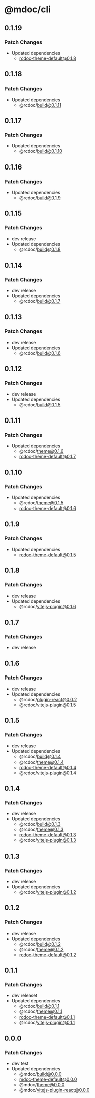 # @mdoc/cli

## 0.1.19

### Patch Changes

- Updated dependencies
  - rcdoc-theme-default@0.1.8

## 0.1.18

### Patch Changes

- Updated dependencies
  - @rcdoc/build@0.1.11

## 0.1.17

### Patch Changes

- Updated dependencies
  - @rcdoc/build@0.1.10

## 0.1.16

### Patch Changes

- Updated dependencies
  - @rcdoc/build@0.1.9

## 0.1.15

### Patch Changes

- dev release
- Updated dependencies
  - @rcdoc/build@0.1.8

## 0.1.14

### Patch Changes

- dev release
- Updated dependencies
  - @rcdoc/build@0.1.7

## 0.1.13

### Patch Changes

- dev release
- Updated dependencies
  - @rcdoc/build@0.1.6

## 0.1.12

### Patch Changes

- dev release
- Updated dependencies
  - @rcdoc/build@0.1.5

## 0.1.11

### Patch Changes

- Updated dependencies
  - @rcdoc/theme@0.1.6
  - rcdoc-theme-default@0.1.7

## 0.1.10

### Patch Changes

- Updated dependencies
  - @rcdoc/theme@0.1.5
  - rcdoc-theme-default@0.1.6

## 0.1.9

### Patch Changes

- Updated dependencies
  - rcdoc-theme-default@0.1.5

## 0.1.8

### Patch Changes

- dev release
- Updated dependencies
  - @rcdoc/vitejs-plugin@0.1.6

## 0.1.7

### Patch Changes

- dev release

## 0.1.6

### Patch Changes

- dev release
- Updated dependencies
  - @rcdoc/plugin-react@0.0.2
  - @rcdoc/vitejs-plugin@0.1.5

## 0.1.5

### Patch Changes

- dev release
- Updated dependencies
  - @rcdoc/build@0.1.4
  - @rcdoc/theme@0.1.4
  - rcdoc-theme-default@0.1.4
  - @rcdoc/vitejs-plugin@0.1.4

## 0.1.4

### Patch Changes

- dev release
- Updated dependencies
  - @rcdoc/build@0.1.3
  - @rcdoc/theme@0.1.3
  - rcdoc-theme-default@0.1.3
  - @rcdoc/vitejs-plugin@0.1.3

## 0.1.3

### Patch Changes

- dev release
- Updated dependencies
  - @rcdoc/vitejs-plugin@0.1.2

## 0.1.2

### Patch Changes

- dev release
- Updated dependencies
  - @rcdoc/build@0.1.2
  - @rcdoc/theme@0.1.2
  - rcdoc-theme-default@0.1.2

## 0.1.1

### Patch Changes

- dev releaset
- Updated dependencies
  - @rcdoc/build@0.1.1
  - @rcdoc/theme@0.1.1
  - rcdoc-theme-default@0.1.1
  - @rcdoc/vitejs-plugin@0.1.1

## 0.0.0

### Patch Changes

- dev test
- Updated dependencies
  - @mdoc/build@0.0.0
  - mdoc-theme-default@0.0.0
  - @mdoc/theme@0.0.0
  - @mdoc/vitejs-plugin-react@0.0.0
